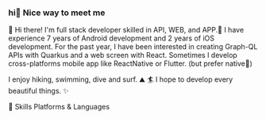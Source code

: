 ### hi🤞 Nice way to meet me
   

👋  Hi there! I'm full stack developer skilled in API, WEB, and APP.🚀
I have experience 7 years of Android development and 2 years of iOS development.
For the past year, I have been interested in creating Graph-QL APIs with Quarkus and a web screen with React.
Sometimes I develop cross-platforms mobile app like ReactNative or Flutter. (but prefer native💖)

I enjoy hiking, swimming, dive and surf. ⛰ 🏄
I hope to develop every beautiful things. ✨

💪 Skills
Platforms & Languages
     

   
